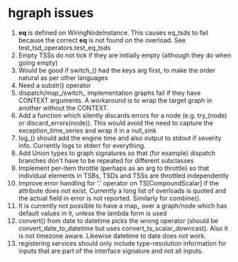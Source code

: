 # hgraph issues

1. __eq__ is defined on WiringNodeInstance.  This causes eq_tsds to fail because the correct __eq__ is not found on the overload. See test_tsd_operators.test_eq_tsds
2. Empty TSSs do not tick if they are initially empty (although they do when going empty)
3. Would be good if switch_() had the keys arg first, to make the order natural as per other languages
4. Need a substr() operator
7. dispatch/map_/switch_ implementation graphs fail if they have CONTEXT arguments. A workaround is to wrap the target graph in another without the CONTEXT.
9. Add a function which silently discards errors for a node (e.g. try_(node) or discard_errors(node)). This would avoid the need to capture the exception_time_series and wrap it in a null_sink
10. log_() should add the engine time and also output to stdout if severity info. Currently logs to stderr for everything.
11. Add Union types to graph signatures so that (for example) dispatch branches don't have to be repeated for different subclasses
12. Implement per-item throttle (perhaps as an arg to throttle) so that individual elements in TSBs, TSDs and TSSs are throttled independently
13. Improve error handling for '.' operator on TS[CompoundScalar] if the attribute does not exist.  Currently a long list of overloads is quoted and the actual field in error is not reported. Similarly for combine().
14. It is currently not possible to have a map_ over a graph/node which has default values in it, unless the lambda form is used
15. convert() from date to datetime picks the wrong operator (should be convert_date_to_datetime but uses convert_ts_scalar_downcast). Also it is not timezone aware. Likewise datetime to date does not work.
16. registering services should only include type-resolution information for inputs that are part of the interface signature and not all inputs.
